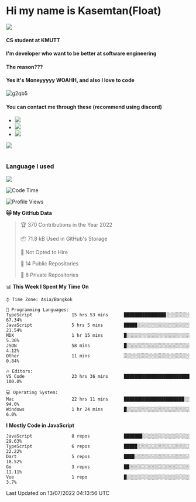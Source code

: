 # Hi my name is Kasemtan(Float)
![](https://64.media.tumblr.com/9c2a8f831efe8da556ffbf89cebb52c9/b86c1ab833a37e32-93/s1280x1920/d000dc22f75df64be2bc150f5fa69c4f6df6bb07.gifv)
#### CS student at KMUTT
#### I'm developer who want to be better at software engineering
#### The reason???
#### Yes it's Moneyyyyy WOAHH, and also I love to code
![g2qb5](https://user-images.githubusercontent.com/69688279/175812510-9235eaf7-72f7-40d3-b163-56efa9aa5c6b.gif)

#### You can contact me through these (recommend using discord)
- [![](https://img.shields.io/badge/Discord-5865F2?logo=Discord&logoColor=white)](https://discordapp.com/users/278155096225742848)
- [![](https://img.shields.io/badge/Facebook-1877F2?logo=facebook&logoColor=white)](https://www.facebook.com/float.teavasirichokchai/)
- [![](https://img.shields.io/badge/linkedin-0A66C2?logo=linkedin&logoColor=white)](https://www.linkedin.com/in/kasemtan-teavasirichokchai-975531227/)

[![](https://github-readme-stats.vercel.app/api?username=FloatKasemtan&show_icons=true&theme=nightowl)]()
#
### Language I used
[![](https://github-readme-stats.vercel.app/api/top-langs/?username=FloatKasemtan&layout=compact&theme=nightowl)]()
<!--START_SECTION:waka-->
![Code Time](http://img.shields.io/badge/Code%20Time-582%20hrs%2041%20mins-blue)

![Profile Views](http://img.shields.io/badge/Profile%20Views-30-blue)

**🐱 My GitHub Data** 

> 🏆 370 Contributions in the Year 2022
 > 
> 📦 71.8 kB Used in GitHub's Storage 
 > 
> 🚫 Not Opted to Hire
 > 
> 📜 14 Public Repositories 
 > 
> 🔑 8 Private Repositories  
 > 
📊 **This Week I Spent My Time On** 

```text
⌚︎ Time Zone: Asia/Bangkok

💬 Programming Languages: 
TypeScript               15 hrs 53 mins      ████████████████░░░░░░░░░   67.34% 
JavaScript               5 hrs 5 mins        █████░░░░░░░░░░░░░░░░░░░░   21.54% 
MDX                      1 hr 15 mins        █░░░░░░░░░░░░░░░░░░░░░░░░   5.36% 
JSON                     58 mins             █░░░░░░░░░░░░░░░░░░░░░░░░   4.12% 
Other                    11 mins             ░░░░░░░░░░░░░░░░░░░░░░░░░   0.84%

🔥 Editors: 
VS Code                  23 hrs 36 mins      █████████████████████████   100.0%

💻 Operating System: 
Mac                      22 hrs 11 mins      ███████████████████████░░   94.0% 
Windows                  1 hr 24 mins        █░░░░░░░░░░░░░░░░░░░░░░░░   6.0%

```

**I Mostly Code in JavaScript** 

```text
JavaScript               8 repos             ███████░░░░░░░░░░░░░░░░░░   29.63% 
TypeScript               6 repos             █████░░░░░░░░░░░░░░░░░░░░   22.22% 
Dart                     5 repos             ████░░░░░░░░░░░░░░░░░░░░░   18.52% 
Go                       3 repos             ██░░░░░░░░░░░░░░░░░░░░░░░   11.11% 
Vue                      1 repo              █░░░░░░░░░░░░░░░░░░░░░░░░   3.7%

```



 Last Updated on 13/07/2022 04:13:56 UTC
<!--END_SECTION:waka-->
<!--
**FloatKasemtan/FloatKasemtan** is a ✨ _special_ ✨ repository because its `README.md` (this file) appears on your GitHub profile.

Here are some ideas to get you started:

- 🔭 I’m currently working on ...
- 🌱 I’m currently learning ...
- 👯 I’m looking to collaborate on ...
- 🤔 I’m looking for help with ...
- 💬 Ask me about ...
- 📫 How to reach me: ...
- 😄 Pronouns: ...
- ⚡ Fun fact: ...
-->
